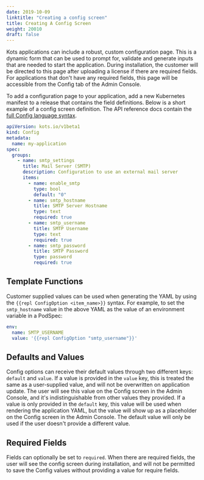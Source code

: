 ```yaml
---
date: 2019-10-09
linktitle: "Creating a config screen"
title: Creating A Config Screen
weight: 20010
draft: false
---
```


Kots applications can include a robust, custom configuration page. This is a dynamic form that can be used to prompt for, validate and generate inputs that are needed to start the application. During installation, the customer will be directed to this page after uploading a license if there are required fields. For applications that don't have any required fields, this page will be accessible from the Config tab of the Admin Console.

To add a configuration page to your application, add a new Kubernetes manifest to a release that contains the field definitions. Below is a short example of a config screen definition. The API reference docs contain the [full Config language syntax](/reference/config).

```yaml
apiVersion: kots.io/v1beta1
kind: Config
metadata:
  name: my-application
spec:
  groups:
    - name: smtp_settings
      title: Mail Server (SMTP)
      description: Configuration to use an external mail server
      items:
        - name: enable_smtp
          type: bool
          default: "0"
        - name: smtp_hostname
          title: SMTP Server Hostname
          type: text
          required: true
        - name: smtp_username
          title: SMTP Username
          type: text
          required: true
        - name: smtp_password
          title: SMTP Password
          type: password
          required: true
```

## Template Functions
Customer supplied values can be used when generating the YAML by using the `{{repl ConfigOption <item_name>}}` syntax. For example, to set the `smtp_hostname` value in the above YAML as the value of an environment variable in a PodSpec:

```yaml
env:
  name: SMTP_USERNAME
  value: '{{repl ConfigOption "smtp_username"}}'
```

## Defaults and Values
Config options can receive their default values through two different keys: `default` and `value`. If a value is provided in the `value` key, this is treated the same as a user-supplied value, and will not be overwritten on application update. The user will see this value on the Config screen in the Admin Console, and it's indistinguishable from other values they provided. If a value is only provided in the `default` key, this value will be used when rendering the application YAML, but the value will show up as a placeholder on the Config screen in the Admin Console. The default value will only be used if the user doesn't provide a different value.

## Required Fields
Fields can optionally be set to `required`. When there are required fields, the user will see the config screen during installation, and will not be permitted to save the Config values without providing a value for require fields.